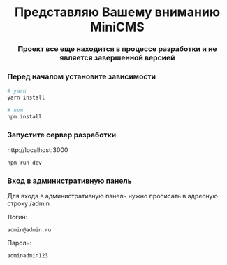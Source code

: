 <h1 align="center">Представляю Вашему вниманию MiniCMS</h1>

<h3 align="center">Проект все еще находится в процессе разработки и не является завершенной версией</h3>


<h3>Перед началом установите зависимости</h3>

```bash
# yarn
yarn install

# npm
npm install
```

<h3>Запустите сервер разработки</h3>

http://localhost:3000

```bash
npm run dev
```

<h3>Вход в административную панель</h3>

Для входа в административную панель нужно прописать в адресную строку /admin

Логин:
```
admin@admin.ru
```


Пароль:
```
adminadmin123
```

